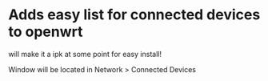 # Adds easy list for connected devices to openwrt
will make it a ipk at some point for easy install!

Window will be located in Network > Connected Devices
